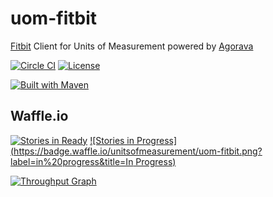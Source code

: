 uom-fitbit
==========

[Fitbit](http://www.fitbit.com/) Client for Units of Measurement powered by [Agorava](http://agorava.org/)

[![Circle CI](https://circleci.com/gh/unitsofmeasurement/uom-fitbit.svg?style=svg)](https://circleci.com/gh/unitsofmeasurement/uom-fitbit) 
[![License](http://img.shields.io/badge/license-Apache2-red.svg)](http://opensource.org/licenses/apache-2.0)

[![Built with Maven](http://maven.apache.org/images/logos/maven-feather.png)](http://maven.org/)

Waffle.io
------------
[![Stories in Ready](https://badge.waffle.io/unitsofmeasurement/uom-fitbit.png?label=ready&title=Ready)](https://waffle.io/unitsofmeasurement/uom-fitbit)
[![Stories in Progress](https://badge.waffle.io/unitsofmeasurement/uom-fitbit.png?label=in%20progress&title=In Progress)](https://waffle.io/unitsofmeasurement/uom-fitbit)

[![Throughput Graph](https://graphs.waffle.io/unitsofmeasurement/uom-fitbit/throughput.svg)](https://waffle.io/unitsofmeasurement/uom-fitbit/metrics)
